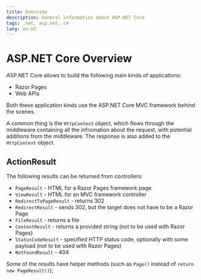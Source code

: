 ```yaml
---
title: Overview
description: General information about ASP.NET Core
tags: .net, asp.net, c#
lang: en-US
---
```


# ASP.NET Core Overview

ASP.NET Core allows to build the following main kinds of applications:

- Razor Pages
- Web APIs

Both these application kinds use the ASP.NET Core MVC framework behind the
scenes.

A common thing is the `HttpContext` object, which flows through the middleware
containing all the infromation about the request, with potential additions from
the middleware. The response is also added to the `HttpContext` object.

## ActionResult

The following results can be returned from controllers:

- `PageResult` - HTML for a Razor Pages framework page
- `ViewResult` - HTML for an MVC framework controller
- `RedirectToPageResult` - returns 302
- `RedirectResult` - sends 302, but the target does not have to be a Razor Page
- `FileResult` - returns a file
- `ContentResult` - returns a provided string (not to be used with Razor Pages)
- `StatusCodeResult` - specified HTTP status code, optionally with some payload
  (not to be used with Razor Pages)
- `NotFoundResult` - 404

Some of the results have helper methods (such as `Page()` instead of `return new
PageResult()`);